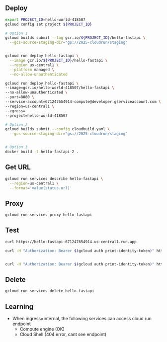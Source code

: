 ## Deploy
```bash
export PROJECT_ID=hello-world-418507
gcloud config set project ${PROJECT_ID}

# Option 1
gcloud builds submit --tag gcr.io/${PROJECT_ID}/hello-fastapi \
  --gcs-source-staging-dir="gs://2025-cloudrun/staging"


gcloud run deploy hello-fastapi \
  --image gcr.io/${PROJECT_ID}/hello-fastapi \
  --region us-central1 \
  --platform managed \
  --no-allow-unauthenticated

gcloud run deploy hello-fastapi \
--image=gcr.io/hello-world-418507/hello-fastapi \
--no-allow-unauthenticated \
--port=8080 \
--service-account=671247654914-compute@developer.gserviceaccount.com \
--region=us-central1 \
--egress=
--project=hello-world-418507

# Option 2
gcloud builds submit --config cloudbuild.yaml \
  --gcs-source-staging-dir="gs://2025-cloudrun/staging"


# Option 3
docker build -t hello-fastapi-2 .


```

## Get URL
```bash
gcloud run services describe hello-fastapi \
  --region=us-central1 \
  --format='value(status.url)'
```

## Proxy
```bash
gcloud run services proxy hello-fastapi
```

## Test

```bash
curl https://hello-fastapi-671247654914.us-central1.run.app

curl -H "Authorization: Bearer $(gcloud auth print-identity-token)" https://hello-fastapi-671247654914.us-central1.run.app


curl -H "Authorization: Bearer $(gcloud auth print-identity-token)" https://hello-fastapi-2-671247654914.us-central1.run.app
```

## Delete
```bash
gcloud run services delete hello-fastapi
```

## Learning

- When ingress=internal, the following services can access cloud run endpoint
    - Compute engine (OK)
    - Cloud Shell (404 error, cant see endpoint)

